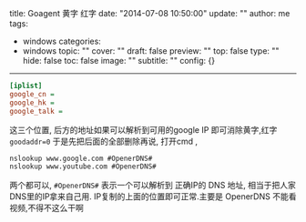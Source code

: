 title: Goagent 黄字 红字
date: "2014-07-08 10:50:00"
update: ""
author: me
tags:
- windows
categories:
- windows
topic: ""
cover: ""
draft: false
preview: ""
top: false
type: ""
hide: false
toc: false
image: ""
subtitle: ""
config: {}


---



```ini
[iplist]
google_cn = 
google_hk = 
google_talk = 
```
这三个位置, 后方的地址如果可以解析到可用的google IP 即可消除黄字,红字 `goodaddr=0`
于是先把后面的全部删除再说, 打开cmd ,
```cmd
nslookup www.google.com #OpenerDNS#
nslookup www.youtube.com #OpenerDNS#
```
两个都可以, `#OpenerDNS#` 表示一个可以解析到 正确IP的 DNS 地址, 相当于把人家DNS里的IP拿来自己用. IP复制的上面的位置即可正常.主要是 OpenerDNS 不能看视频,不得不这么干啊
